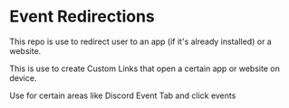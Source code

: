 # Event Redirections

This repo is use to redirect user to an app (if it's already installed) or a website.

This is use to create Custom Links that open a certain app or website on device.

Use for certain areas like Discord Event Tab and click events
